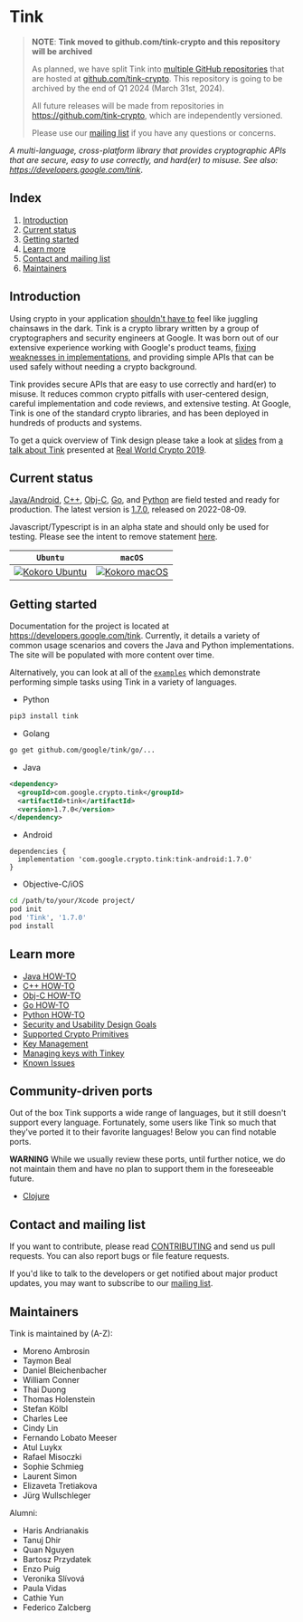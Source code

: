 # Tink

> **NOTE**: **Tink moved to github.com/tink-crypto and this repository will be archived**
>
> As planned, we have split Tink into
> [multiple GitHub repositories][split_repo_roadmap_url] that are hosted at
> [github.com/tink-crypto](https://github.com/tink-crypto). This repository is
> going to be archived by the end of Q1 2024 (March 31st, 2024).
>
> All future releases will be made from repositories in
> https://github.com/tink-crypto, which are independently versioned.
>
> Please use our [mailing list][tink_mailing_list_url] if you have any questions
> or concerns.

*A multi-language, cross-platform library that provides cryptographic APIs that
are secure, easy to use correctly, and hard(er) to misuse. See also:
https://developers.google.com/tink*.

[split_repo_roadmap_url]: https://developers.google.com/tink/roadmap#splitting_tink_into_multiple_github_repositories
[tink_mailing_list_url]: https://groups.google.com/forum/#!forum/tink-users

## Index

1.  [Introduction](#introduction)
2.  [Current status](#current-status)
3.  [Getting started](#getting-started)
4.  [Learn more](#learn-more)
5.  [Contact and mailing list](#contact-and-mailing-list)
6.  [Maintainers](#maintainers)

## Introduction

Using crypto in your application [shouldn't have to][devs_are_users_too_slides]
feel like juggling chainsaws in the dark. Tink is a crypto library written by a
group of cryptographers and security engineers at Google. It was born out of our
extensive experience working with Google's product teams,
[fixing weaknesses in implementations](https://github.com/google/wycheproof),
and providing simple APIs that can be used safely without needing a crypto
background.

Tink provides secure APIs that are easy to use correctly and hard(er) to misuse.
It reduces common crypto pitfalls with user-centered design, careful
implementation and code reviews, and extensive testing. At Google, Tink is one
of the standard crypto libraries, and has been deployed in hundreds of products
and systems.

To get a quick overview of Tink design please take a look at
[slides][tink_talk_slides] from [a talk about Tink][tink_talk_recording]
presented at [Real World Crypto 2019](https://rwc.iacr.org/2019/).

[devs_are_users_too_slides]: https://www.usenix.org/sites/default/files/conference/protected-files/hotsec15_slides_green.pdf
[tink_talk_slides]: docs/Tink-a_cryptographic_library--RealWorldCrypto2019.pdf
[tink_talk_recording]: https://www.youtube.com/watch?v=pqev9r3rUJs&t=9665

## Current status

[Java/Android](docs/JAVA-HOWTO.md), [C++](docs/CPP-HOWTO.md),
[Obj-C](docs/OBJC-HOWTO.md), [Go](docs/GOLANG-HOWTO.md), and
[Python](docs/PYTHON-HOWTO.md) are field tested and ready for production. The
latest version is [1.7.0](https://github.com/google/tink/releases/tag/v1.7.0),
released on 2022-08-09.

Javascript/Typescript is in an alpha state and should only be used for testing.
Please see the intent to remove statement
[here](https://github.com/google/tink/issues/689).

**`Ubuntu`**                        | **`macOS`**
----------------------------------- | ---------------------------------
[![Kokoro Ubuntu][ubuntu_badge]](#) | [![Kokoro macOS][macos_badge]](#)

[ubuntu_badge]: https://storage.googleapis.com/tink-kokoro-build-badges/tink-ubuntu.png
[macos_badge]: https://storage.googleapis.com/tink-kokoro-build-badges/tink-macos.png

## Getting started

Documentation for the project is located at https://developers.google.com/tink.
Currently, it details a variety of common usage scenarios and covers the Java
and Python implementations. The site will be populated with more content over
time.

Alternatively, you can look at all of the [`examples`] which demonstrate
performing simple tasks using Tink in a variety of languages.

[`examples`]: https://github.com/google/tink/tree/master/examples

*   Python

```sh
pip3 install tink
```

*   Golang

```sh
go get github.com/google/tink/go/...
```

*   Java

```xml
<dependency>
  <groupId>com.google.crypto.tink</groupId>
  <artifactId>tink</artifactId>
  <version>1.7.0</version>
</dependency>
```

*   Android

```
dependencies {
  implementation 'com.google.crypto.tink:tink-android:1.7.0'
}
```

*   Objective-C/iOS

```sh
cd /path/to/your/Xcode project/
pod init
pod 'Tink', '1.7.0'
pod install
```

## Learn more

*   [Java HOW-TO](docs/JAVA-HOWTO.md)
*   [C++ HOW-TO](docs/CPP-HOWTO.md)
*   [Obj-C HOW-TO](docs/OBJC-HOWTO.md)
*   [Go HOW-TO](docs/GOLANG-HOWTO.md)
*   [Python HOW-TO](docs/PYTHON-HOWTO.md)
*   [Security and Usability Design Goals](docs/SECURITY-USABILITY.md)
*   [Supported Crypto Primitives](docs/PRIMITIVES.md)
*   [Key Management](docs/KEY-MANAGEMENT.md)
*   [Managing keys with Tinkey](docs/TINKEY.md)
*   [Known Issues](docs/KNOWN-ISSUES.md)

## Community-driven ports

Out of the box Tink supports a wide range of languages, but it still doesn't
support every language. Fortunately, some users like Tink so much that they've
ported it to their favorite languages! Below you can find notable ports.

**WARNING** While we usually review these ports, until further notice, we do not
maintain them and have no plan to support them in the foreseeable future.

*   [Clojure](https://github.com/perkss/tinklj)

## Contact and mailing list

If you want to contribute, please read [CONTRIBUTING](docs/CONTRIBUTING.md) and
send us pull requests. You can also report bugs or file feature requests.

If you'd like to talk to the developers or get notified about major product
updates, you may want to subscribe to our [mailing list][tink_mailing_list_url].

## Maintainers

Tink is maintained by (A-Z):

-   Moreno Ambrosin
-   Taymon Beal
-   Daniel Bleichenbacher
-   William Conner
-   Thai Duong
-   Thomas Holenstein
-   Stefan Kölbl
-   Charles Lee
-   Cindy Lin
-   Fernando Lobato Meeser
-   Atul Luykx
-   Rafael Misoczki
-   Sophie Schmieg
-   Laurent Simon
-   Elizaveta Tretiakova
-   Jürg Wullschleger

Alumni:

-   Haris Andrianakis
-   Tanuj Dhir
-   Quan Nguyen
-   Bartosz Przydatek
-   Enzo Puig
-   Veronika Slívová
-   Paula Vidas
-   Cathie Yun
-   Federico Zalcberg
